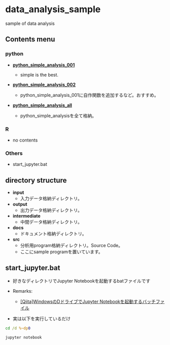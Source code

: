 # data_analysis_sample
sample of data analysis

## Contents menu

### python
- [**python_simple_analysis_001**](./python_simple_analysis_001/)
  - simple is the best.

- [**python_simple_analysis_002**](./python_simple_analysis_002/)
  - python_simple_analysis_001に自作関数を追加するなど。おすすめ。

- [**python_simple_analysis_all**](./python_simple_analysis_all/)
  - python_simple_analysisを全て格納。

### R
- no contents

### Others
- start_jupyter.bat

## directory structure

- **input**
  - 入力データ格納ディレクトリ。
- **output**
  - 出力データ格納ディレクトリ。
- **intermediate**
  - 中間データ格納ディレクトリ。
- **docs**
  - ドキュメント格納ディレクトリ。
- **src**
  - 分析用program格納ディレクトリ。Source Code。
  - ここにsample programを置いています。

## start_jupyter.bat
- 好きなディレクトリでJupyter Notebookを起動するbatファイルです
- Remarks:
    - [[Qiita]WindowsのDドライブでJupyter Notebookを起動するバッチファイル](https://qiita.com/AnnnPsinan414/items/7764723ed5183ea4b3e4)

- 実は以下を実行しているだけ

```bat
cd /d %~dp0

jupyter notebook
```
